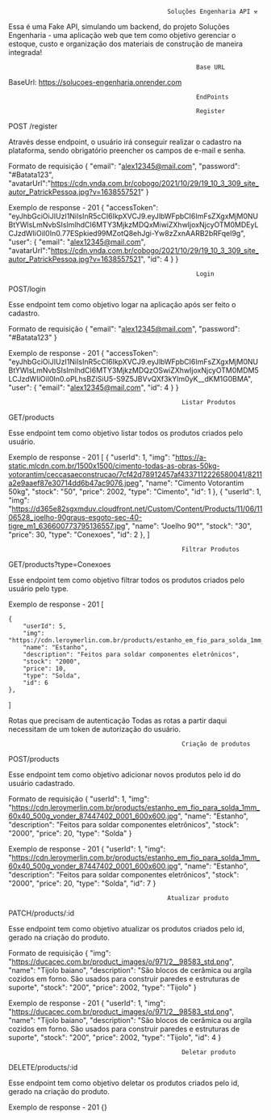                                                 Soluções Engenharia API ⚒️

Essa é uma Fake API, simulando um backend, do projeto Soluções Engenharia - uma aplicação web que tem como objetivo gerenciar o estoque, custo e organização dos materiais de construção de maneira integrada!

                                                        Base URL

BaseUrl: https://solucoes-engenharia.onrender.com

                                                        EndPoints

                                                        Register

POST /register

Através desse endpoint, o usuário irá conseguir realizar o cadastro na plataforma, sendo obrigatório preencher os campos de e-mail e senha.

Formato de requisição
{
"email": "alex12345@mail.com",
"password": "#Batata123", 
"avatarUrl":"https://cdn.vnda.com.br/cobogo/2021/10/29/19_10_3_309_site_autor_PatrickPessoa.jpg?v=1638557521"
}

Exemplo de response - 201
{
"accessToken": "eyJhbGciOiJIUzI1NiIsInR5cCI6IkpXVCJ9.eyJlbWFpbCI6ImFsZXgxMjM0NUBtYWlsLmNvbSIsImlhdCI6MTY3MjkzMDQxMiwiZXhwIjoxNjcyOTM0MDEyLCJzdWIiOiI0In0.77ESpkied99MZotQ8ehJgi-Yw8zZxnAARB2bRFqeI9g",
"user": {
"email": "alex12345@mail.com",
"avatarUrl":"https://cdn.vnda.com.br/cobogo/2021/10/29/19_10_3_309_site_autor_PatrickPessoa.jpg?v=1638557521",
"id": 4 } }

                                                        Login

POST/login

Esse endpoint tem como objetivo logar na aplicação após ser feito o cadastro.

Formato de requisição
{
"email": "alex12345@mail.com",
"password": "#Batata123"
}

Exemplo de response - 201
{
"accessToken": "eyJhbGciOiJIUzI1NiIsInR5cCI6IkpXVCJ9.eyJlbWFpbCI6ImFsZXgxMjM0NUBtYWlsLmNvbSIsImlhdCI6MTY3MjkzMDQzOSwiZXhwIjoxNjcyOTM0MDM5LCJzdWIiOiI0In0.oPLhsBZiSiU5-S9Z5JBVvQXf3kYlm0yK\_\_dKM1G0BMA",
"user": {
"email": "alex12345@mail.com",
"id": 4
}
}

                                                    Listar Produtos

GET/products

Esse endpoint tem como objetivo listar todos os produtos criados pelo usuário.

Exemplo de response - 201
[
	{
		"userId": 1,
		"img": "https://a-static.mlcdn.com.br/1500x1500/cimento-todas-as-obras-50kg-votorantim/ceccasaeconstrucao/7cf42d78912457af4337112226580041/8211a2e9aaef87e30714dd6b47ac9076.jpeg",
		"name": "Cimento Votorantim 50kg",
		"stock": "50",
		"price": 2002,
		"type": "Cimento",
		"id": 1
	},
	{
		"userId": 1,
		"img": "https://d365e82sgxmduv.cloudfront.net/Custom/Content/Products/11/06/1106528_joelho-90graus-esgoto-sec-40-tigre_m1_636600773795136557.jpg",
		"name": "Joelho 90°",
		"stock": "30",
		"price": 30,
		"type": "Conexoes",
		"id": 2
	},
]

                                                    Filtrar Produtos

GET/products?type=Conexoes

Esse endpoint tem como objetivo filtrar todos os produtos criados pelo usuário pelo type.

Exemplo de response - 201
[

	{
		"userId": 5,
		"img": "https://cdn.leroymerlin.com.br/products/estanho_em_fio_para_solda_1mm_60x40_500g_vonder_87447402_0001_600x600.jpg",
		"name": "Estanho",
		"description": "Feitos para soldar componentes eletrônicos",
		"stock": "2000",
		"price": 10,
		"type": "Solda",
		"id": 6
	},
]

Rotas que precisam de autenticação
Todas as rotas a partir daqui necessitam de um token de autorização do usuário.

                                                    Criação de produtos

POST/products

Esse endpoint tem como objetivo adicionar novos produtos pelo id do usuário cadastrado.

Formato de requisição
{
	"userId": 1,
	"img": "https://cdn.leroymerlin.com.br/products/estanho_em_fio_para_solda_1mm_60x40_500g_vonder_87447402_0001_600x600.jpg",
	"name": "Estanho",
	"description": "Feitos para soldar componentes eletrônicos",
	"stock": "2000",
	 "price": 20,
	"type": "Solda"
}

Exemplo de response - 201
{
	"userId": 1,
	"img": "https://cdn.leroymerlin.com.br/products/estanho_em_fio_para_solda_1mm_60x40_500g_vonder_87447402_0001_600x600.jpg",
	"name": "Estanho",
	"description": "Feitos para soldar componentes eletrônicos",
	"stock": "2000",
	"price": 20,
	"type": "Solda",
	"id": 7
}

                                                Atualizar produto

PATCH/products/:id

Esse endpoint tem como objetivo atualizar os produtos criados pelo id, gerado na criação do produto.

Formato de requisição
{
	"img": "https://ducacec.com.br/product_images/o/971/2__98583_std.png",
	"name": "Tijolo baiano",
	"description": "São blocos de cerâmica ou argila cozidos em forno. São usados para construir paredes e estruturas de suporte",
	"stock": "200",
	"price": 2002,
	"type": "Tijolo"
}

Exemplo de response - 201
{
	"userId": 1,
	"img": "https://ducacec.com.br/product_images/o/971/2__98583_std.png",
	"name": "Tijolo baiano",
	"description": "São blocos de cerâmica ou argila cozidos em forno. São usados para construir paredes e estruturas de suporte",
	"stock": "200",
	"price": 2002,
	"type": "Tijolo",
	"id": 4
}

                                                    Deletar produto

DELETE/products/:id

Esse endpoint tem como objetivo deletar os produtos criados pelo id, gerado na criação do produto.

Exemplo de response - 201
{}
